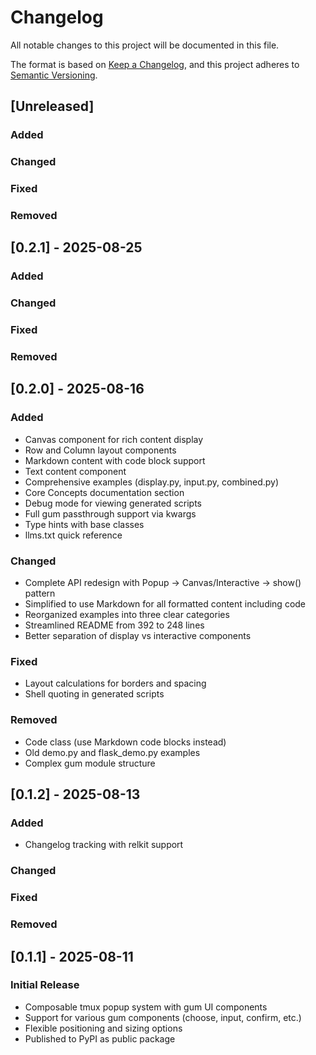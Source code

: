 # Changelog

All notable changes to this project will be documented in this file.

The format is based on [Keep a Changelog](https://keepachangelog.com/en/1.1.0/),
and this project adheres to [Semantic Versioning](https://semver.org/spec/v2.0.0.html).

## [Unreleased]

### Added

### Changed

### Fixed

### Removed

## [0.2.1] - 2025-08-25

### Added

### Changed

### Fixed

### Removed

## [0.2.0] - 2025-08-16

### Added
- Canvas component for rich content display
- Row and Column layout components
- Markdown content with code block support
- Text content component
- Comprehensive examples (display.py, input.py, combined.py)
- Core Concepts documentation section
- Debug mode for viewing generated scripts
- Full gum passthrough support via kwargs
- Type hints with base classes
- llms.txt quick reference

### Changed
- Complete API redesign with Popup → Canvas/Interactive → show() pattern
- Simplified to use Markdown for all formatted content including code
- Reorganized examples into three clear categories
- Streamlined README from 392 to 248 lines
- Better separation of display vs interactive components

### Fixed
- Layout calculations for borders and spacing
- Shell quoting in generated scripts

### Removed
- Code class (use Markdown code blocks instead)
- Old demo.py and flask_demo.py examples
- Complex gum module structure

## [0.1.2] - 2025-08-13

### Added
- Changelog tracking with relkit support

### Changed

### Fixed

### Removed

## [0.1.1] - 2025-08-11

### Initial Release
- Composable tmux popup system with gum UI components
- Support for various gum components (choose, input, confirm, etc.)
- Flexible positioning and sizing options
- Published to PyPI as public package
